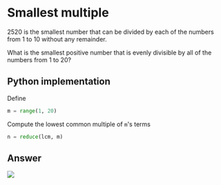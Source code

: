 # Smallest multiple

2520 is the smallest number that can be divided by each of the numbers from 1 to 10 without any remainder.

What is the smallest positive number that is evenly divisible by all of the numbers from 1 to 20?

## Python implementation

Define

```python
m = range(1, 20)
```

Compute the lowest common multiple of `m`'s terms

```python
n = reduce(lcm, m)
```

## Answer

<!-- n=232792560 -->
<img src="https://latex.codecogs.com/svg.latex?n%3D232792560">
